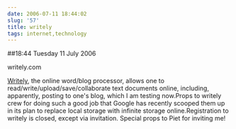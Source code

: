 ```yaml
---
date: 2006-07-11 18:44:02
slug: '57'
title: writely
tags: internet,technology
---
```


##18:44 Tuesday 11 July 2006

writely.com


[Writely](http://writely.com), the online word/blog processor, allows one to read/write/upload/save/collaborate text documents online, including, apparently, posting to one's blog, which I am testing now.Props to writely crew for doing such a good job that Google has recently scooped them up in its plan to replace local storage with infinite storage online.Registration to writely is closed, except via invitation.  Special props to Piet for inviting me!




